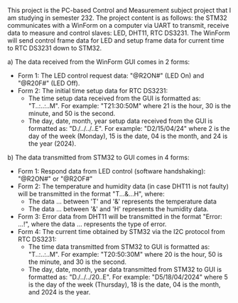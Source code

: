 This project is the PC-based Control and Measurement subject project that I am studying in semester 232. The project content is as follows: the STM32 communicates with a WinForm on a computer via UART to transmit, receive data to measure and control slaves: LED, DHT11, RTC DS3231. The WinForm will send control frame data for LED and setup frame data for current time to RTC DS3231 down to STM32.
   
   a) The data received from the WinForm GUI comes in 2 forms: 
   - Form 1: The LED control request data: "@R2ON#" (LED On) and "@R20F#" (LED Off).
   - Form 2: The initial time setup data for RTC DS3231:
     + The time setup data received from the GUI is formatted as: "T..:..:..M". For example: "T21:30:50M" where 21 is the hour, 30 is the minute, and 50 is the second.
     + The day, date, month, year setup data received from the GUI is formatted as: "D./../../..E". For example: "D2/15/04/24" where 2 is the day of the week (Monday), 15 is the date, 04 is the month, and 24 is the year (2024).
   
   b) The data transmitted from STM32 to GUI comes in 4 forms:
   - Form 1: Respond data from LED control (software handshaking): "@R2ON#" or "@R2OF#"
   - Form 2: The temperature and humidity data (in case DHT11 is not faulty) will be transmitted in the format "T...&...H", where:
     + The data ... between 'T' and '&' represents the temperature data
     + The data ... between '&' and 'H' represents the humidity data.
   - Form 3: Error data from DHT11 will be transmitted in the format "Error: ...!", where the data ... represents the type of error.
   - Form 4: The current time obtained by STM32 via the I2C protocol from RTC DS3231:
     + The time data transmitted from STM32 to GUI is formatted as: "T..:..:..M". For example: "T20:50:30M" where 20 is the hour, 50 is the minute, and 30 is the second.
     + The day, date, month, year data transmitted from STM32 to GUI is formatted as: "D./../../20..E". For example: "D5/18/04/2024" where 5 is the day of the week (Thursday), 18 is the date, 04 is the month, and 2024 is the year.


